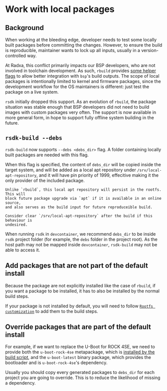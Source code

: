 # Work with local packages

## Background

When working at the bleeding edge, developer needs to test some locally built
packages before committing the changes. However, to ensure the build is reproducible,
maintainer wants to lock up all inputs, usually in a version-controlled way.

At Radxa, this conflict primarily impacts our BSP developers, who are not involved
in toolchain development. As such, `rbuild` provides
[some helper flags](https://radxa-repo.github.io/rbuild/dev/bsp.html) to allow
better integration with `bsp`'s build outputs. The scope of local packages is
intentionally limited to kernel and firmware packages, since the development
workflow for the OS maintainers is different: just test the package on a live system. 

`rsdk` initially dropped this support. As an evolution of `rbuild`, the
package situation was stable enough that BSP developers did not need to build
images with custom packages very often. The support is now available in more
general form, in hope to support fully offline system building in the future.

## `rsdk-build --debs`

`rsdk-build` now supports `--debs <debs_dir>` flag. A folder containing locally
built packages are needed with this flag.

When this flag is specified, the content of `debs_dir` will be copied inside the
target system, and will be added as a local apt repository under `/srv/local-apt-repository`,
and it will have pin priority of 1999, effecitive making it the only provider of the included package.

```admonish warning
Unlike `rbuild`, this local apt repository will persist in the rootfs. This will
block future package upgrade via `apt` if it is available in an online source,
and also serves as the build input for future reproduceible build.

Consider clear `/srv/local-apt-repository` after the build if this behaviour is
undesired.
```

When running `rsdk` in `devcontainer`, we recommend `debs_dir` to be inside `rsdk`
project folder (for example, the `debs` folder in the project root). As the host
path may not be mapped inside `devcontainer`, `rsdk-build` may not be able to
access it.

## Add packages that are not part of the default install

Because the package are not explicitly installed like the case of `rbuild`, if
you want a package to be installed, it has to also be installed by the normal build
steps.

If your package is not installed by default, you will need to follow [`Rootfs customization`](customize.md#rootfs-customization)
to add them to the build steps.

## Override packages that are part of the default install

For example, if we want to replace the U-Boot for ROCK 4SE, we need to provide
both the `u-boot-rock-4se` metapackage, which is [installed by the build script](https://github.com/AaronDewes/rsdk/blob/47a766e773b187543dd5f38f7fc8c0df7d49e8b0/src/share/rsdk/build/mod/packages/categories/core.libjsonnet#L81),
and the `u-boot-latest` binary package, which provides the bootloader and is
`u-boot-rock-4se`'s dependency.

Usually you should copy every generated packages to `debs_dir` for each project
you are going to override. This is to reduce the likelihood of missing a dependency.
